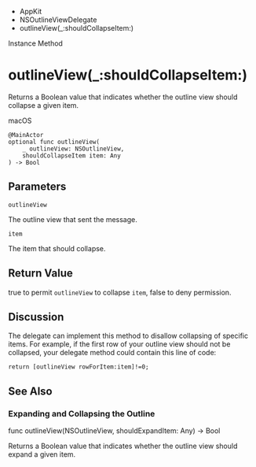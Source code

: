 

- AppKit
- NSOutlineViewDelegate
-  outlineView(\_:shouldCollapseItem:) 

Instance Method

# outlineView(\_:shouldCollapseItem:)

Returns a Boolean value that indicates whether the outline view should collapse a given item.

macOS

``` source
@MainActor
optional func outlineView(
    _ outlineView: NSOutlineView,
    shouldCollapseItem item: Any
) -> Bool
```

## Parameters 

`outlineView`  

The outline view that sent the message.

`item`  

The item that should collapse.

## Return Value

true to permit `outlineView` to collapse `item`, false to deny permission.

## Discussion

The delegate can implement this method to disallow collapsing of specific items. For example, if the first row of your outline view should not be collapsed, your delegate method could contain this line of code:

```
return [outlineView rowForItem:item]!=0;
```

## See Also

### Expanding and Collapsing the Outline

func outlineView(NSOutlineView, shouldExpandItem: Any) -> Bool

Returns a Boolean value that indicates whether the outline view should expand a given item.

